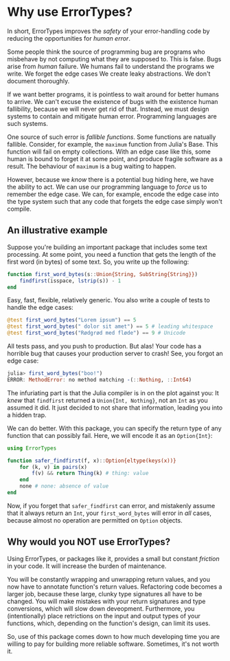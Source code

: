 # Why use ErrorTypes?
In short, ErrorTypes improves the _safety_ of your error-handling code by reducing the opportunities for _human error_.

Some people think the source of programming bug are programs who misbehave by not computing what they are supposed to. This is false. Bugs arise from _human_ failure. We humans fail to understand the programs we write. We forget the edge cases We create leaky abstractions. We don't document thoroughly.

If we want better programs, it is pointless to wait around for better humans to arrive. We can't excuse the existence of bugs with the existence human fallibility, because we will never get rid of that. Instead, we must design systems to contain and mitigate human error. Programming languages are such systems.

One source of such error is _fallible functions_. Some functions are natually fallible. Consider, for example, the `maximum` function from Julia's Base. This function will fail on empty collections. With an edge case like this, some human is bound to forget it at some point, and produce fragile software as a result. The behaviour of `maximum` is a bug waiting to happen.

However, because we *know* there is a potential bug hiding here, we have the ability to act. We can use our programming language to _force_ us to remember the edge case. We can, for example, encode the edge case into the type system such that any code that forgets the edge case simply won't compile.

## An illustrative example

Suppose you're building an important package that includes some text processing. At some point, you need a function that gets the length of the first word (in bytes) of some text. So, you write up the following:

```julia
function first_word_bytes(s::Union{String, SubString{String}})
    findfirst(isspace, lstrip(s)) - 1
end
```
Easy, fast, flexible, relatively generic. You also write a couple of tests to handle the edge cases:

```julia
@test first_word_bytes("Lorem ipsum") == 5
@test first_word_bytes(" dolor sit amet") == 5 # leading whitespace
@test first_word_bytes("Rødgrød med fløde") == 9 # Unicode
```

All tests pass, and you push to production. But alas! Your code has a horrible bug that causes your production server to crash! See, you forgot an edge case:

```julia
julia> first_word_bytes("boo!")
ERROR: MethodError: no method matching -(::Nothing, ::Int64)
```

The infuriating part is that the Julia compiler is in on the plot against you: It *knew* that `findfirst` returned a `Union{Int, Nothing}`, not an `Int` as you assumed it did. It just decided to not share that information, leading you into a hidden trap.

We can do better. With this package, you can specify the return type of any function that can possibly fail. Here, we will encode it as an `Option{Int}`:

```julia
using ErrorTypes

function safer_findfirst(f, x)::Option{eltype(keys(x))}
    for (k, v) in pairs(x)
        f(v) && return Thing(k) # thing: value
    end
    none # none: absence of value
end
```

Now, if you forget that `safer_findfirst` can error, and mistakenly assume that it always return an `Int`, your `first_word_bytes` will error in _all_ cases, because almost no operation are permitted on `Option` objects.

## Why would you NOT use ErrorTypes?
Using ErrorTypes, or packages like it, provides a small but constant _friction_ in your code. It will increase the burden of maintenance.

You will be constantly wrapping and unwrapping return values, and you now have to annotate function's return values. Refactoring code becomes a larger job, because these large, clunky type signatures all have to be changed. You will make mistakes with your return signatures and type conversions, which will slow down deveopment. Furthermore, you (intentionally) place retrictions on the input and output types of your functions, which, depending on the function's design, can limit its uses.

So, use of this package comes down to how much developing time you are willing to pay for building more reliable software. Sometimes, it's not worth it.
